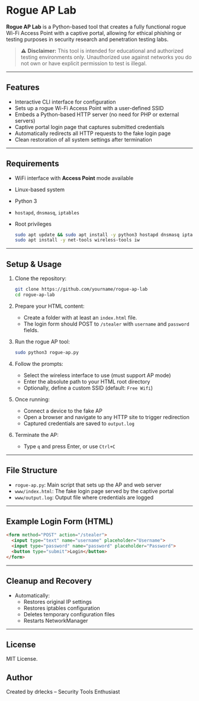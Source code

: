 # Rogue AP Lab

**Rogue AP Lab** is a Python-based tool that creates a fully functional rogue Wi-Fi Access Point with a captive portal, allowing for ethical phishing or testing purposes in security research and penetration testing labs.

> ⚠️ **Disclaimer:** This tool is intended for educational and authorized testing environments only. Unauthorized use against networks you do not own or have explicit permission to test is illegal.

---

## Features

- Interactive CLI interface for configuration
- Sets up a rogue Wi-Fi Access Point with a user-defined SSID
- Embeds a Python-based HTTP server (no need for PHP or external servers)
- Captive portal login page that captures submitted credentials
- Automatically redirects all HTTP requests to the fake login page
- Clean restoration of all system settings after termination

---

## Requirements

- WiFi interface with **Access Point** mode available
- Linux-based system
- Python 3
- `hostapd`, `dnsmasq`, `iptables`
- Root privileges
   
   ```bash
   sudo apt update && sudo apt install -y python3 hostapd dnsmasq iptables
   sudo apt install -y net-tools wireless-tools iw
   ```
---

## Setup & Usage

1. Clone the repository:
   ```bash
   git clone https://github.com/yourname/rogue-ap-lab
   cd rogue-ap-lab
   ```

2. Prepare your HTML content:
   - Create a folder with at least an `index.html` file.
   - The login form should POST to `/stealer` with `username` and `password` fields.

3. Run the rogue AP tool:
   ```bash
   sudo python3 rogue-ap.py
   ```

4. Follow the prompts:
   - Select the wireless interface to use (must support AP mode)
   - Enter the absolute path to your HTML root directory
   - Optionally, define a custom SSID (default: `Free Wifi`)

5. Once running:
   - Connect a device to the fake AP
   - Open a browser and navigate to any HTTP site to trigger redirection
   - Captured credentials are saved to `output.log`

6. Terminate the AP:
   - Type `q` and press Enter, or use `Ctrl+C`

---

## File Structure

- `rogue-ap.py`: Main script that sets up the AP and web server
- `www/index.html`: The fake login page served by the captive portal 
- `www/output.log`: Output file where credentials are logged

---

## Example Login Form (HTML)
```html
<form method="POST" action="/stealer">
  <input type="text" name="username" placeholder="Username">
  <input type="password" name="password" placeholder="Password">
  <button type="submit">Login</button>
</form>
```

---

## Cleanup and Recovery

- Automatically:
  - Restores original IP settings
  - Restores iptables configuration
  - Deletes temporary configuration files
  - Restarts NetworkManager

---

## License

MIT License.   

## Author

Created by drlecks – Security Tools Enthusiast
